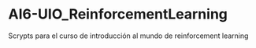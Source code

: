 # AI6-UIO_ReinforcementLearning
Scrypts para el curso de introducción al mundo de reinforcement learning
